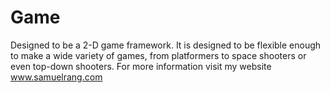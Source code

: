Game
====
Designed to be a 2-D game framework. It is designed to be flexible enough to make a wide variety of games, from platformers to space shooters or even top-down shooters. For more information visit my website www.samuelrang.com
